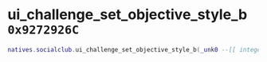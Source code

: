 # ui_challenge_set_objective_style_b `0x9272926C`

```lua
natives.socialclub.ui_challenge_set_objective_style_b(_unk0 --[[ integer ]], _unk1 --[[ integer ]], _unk2 --[[ integer ]])
```